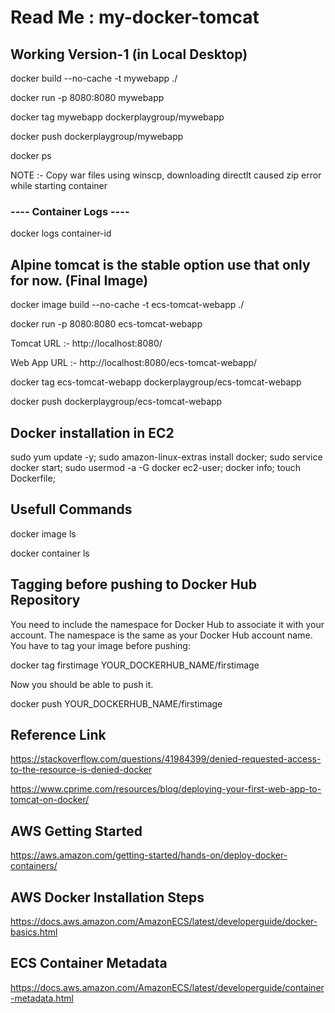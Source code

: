 # Read Me : my-docker-tomcat

## Working Version-1 (in Local Desktop)

docker build --no-cache -t mywebapp ./

docker run -p 8080:8080 mywebapp

docker tag mywebapp dockerplaygroup/mywebapp

docker push dockerplaygroup/mywebapp

docker ps

NOTE :- Copy war files using winscp, downloading directlt caused zip error while starting container

### ---- Container Logs ----
docker logs container-id

## Alpine tomcat is the stable option use that only for now. (Final Image)

docker image build --no-cache -t ecs-tomcat-webapp ./

docker run -p 8080:8080 ecs-tomcat-webapp

Tomcat URL  :- http://localhost:8080/

Web App URL :- http://localhost:8080/ecs-tomcat-webapp/

docker tag ecs-tomcat-webapp dockerplaygroup/ecs-tomcat-webapp

docker push dockerplaygroup/ecs-tomcat-webapp

## Docker installation in EC2

sudo yum update -y;
sudo amazon-linux-extras install docker;
sudo service docker start;
sudo usermod -a -G docker ec2-user;
docker info;
touch Dockerfile;

## Usefull Commands

docker image ls

docker container ls

## Tagging before pushing to Docker Hub Repository

You need to include the namespace for Docker Hub to associate it with your account. The namespace is the same as your Docker Hub account name. You have to tag your image before pushing:

docker tag firstimage YOUR_DOCKERHUB_NAME/firstimage

Now you should be able to push it.

docker push YOUR_DOCKERHUB_NAME/firstimage

## Reference Link
https://stackoverflow.com/questions/41984399/denied-requested-access-to-the-resource-is-denied-docker

https://www.cprime.com/resources/blog/deploying-your-first-web-app-to-tomcat-on-docker/

## AWS Getting Started
https://aws.amazon.com/getting-started/hands-on/deploy-docker-containers/

## AWS Docker Installation Steps
https://docs.aws.amazon.com/AmazonECS/latest/developerguide/docker-basics.html

## ECS Container Metadata
https://docs.aws.amazon.com/AmazonECS/latest/developerguide/container-metadata.html